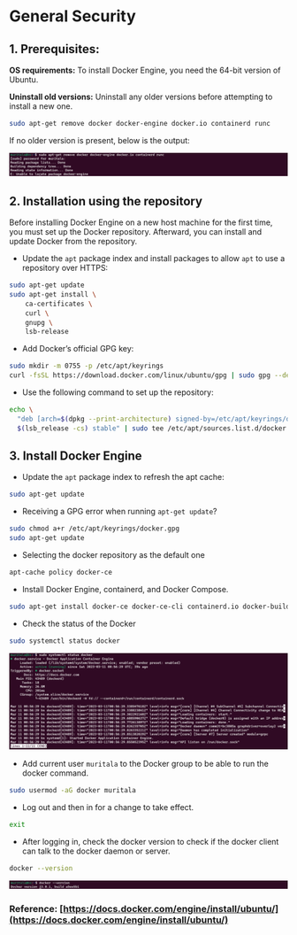 # General Security

## 1. **Prerequisites:**

**OS requirements:** To install Docker Engine, you need the 64-bit version of Ubuntu.

**Uninstall old versions:** Uninstall any older versions before attempting to install a new one.

```bash
sudo apt-get remove docker docker-engine docker.io containerd runc
```

If no older version is present, below is the output:

![Untitled](assets/images/installing-docker-engine-on-ubuntu/Untitled.png)

## 2. **Installation using the repository**

Before installing Docker Engine on a new host machine for the first time, you must set up the Docker repository. Afterward, you can install and update Docker from the repository. 

- Update the `apt` package index and install packages to allow `apt` to use a repository over HTTPS:

```bash
sudo apt-get update
sudo apt-get install \
    ca-certificates \
    curl \
    gnupg \
    lsb-release
```

- Add Docker’s official GPG key:

```bash
sudo mkdir -m 0755 -p /etc/apt/keyrings
curl -fsSL https://download.docker.com/linux/ubuntu/gpg | sudo gpg --dearmor -o /etc/apt/keyrings/docker.gpg
```

- Use the following command to set up the repository:

```bash
echo \
  "deb [arch=$(dpkg --print-architecture) signed-by=/etc/apt/keyrings/docker.gpg] https://download.docker.com/linux/ubuntu \
  $(lsb_release -cs) stable" | sudo tee /etc/apt/sources.list.d/docker.list > /dev/null
```

## 3. **Install Docker Engine**

- Update the `apt` package index to refresh the apt cache:

```bash
sudo apt-get update
```

- Receiving a GPG error when running `apt-get update`?

```bash
sudo chmod a+r /etc/apt/keyrings/docker.gpg
sudo apt-get update
```

- Selecting the docker repository as the default one

```bash
apt-cache policy docker-ce
```

- Install Docker Engine, containerd, and Docker Compose.

```bash
sudo apt-get install docker-ce docker-ce-cli containerd.io docker-buildx-plugin docker-compose-plugin
```

- Check the status of the Docker

```bash
sudo systemctl status docker
```

![Untitled](assets/images/installing-docker-engine-on-ubuntu/Untitled%201.png)

- Add current user `muritala` to the Docker group to be able to run the docker command.

```bash
sudo usermod -aG docker muritala
```

- Log out and then in for a change to take effect.

```bash
exit
```

- After logging in, check the docker version to check if the docker client can talk to the docker daemon or server.

```bash
docker --version
```

![Untitled](assets/images/installing-docker-engine-on-ubuntu/Untitled%202.png)

### Reference: [https://docs.docker.com/engine/install/ubuntu/](https://docs.docker.com/engine/install/ubuntu/)
